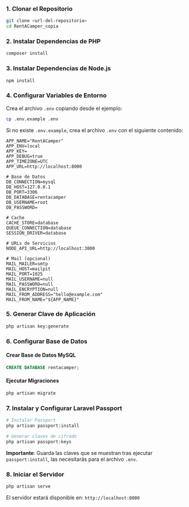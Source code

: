 ### 1. Clonar el Repositorio

```bash
git clone <url-del-repositorio>
cd RentACamper_copia
```

### 2. Instalar Dependencias de PHP

```bash
composer install
```

### 3. Instalar Dependencias de Node.js

```bash
npm install
```

### 4. Configurar Variables de Entorno

Crea el archivo `.env` copiando desde el ejemplo:

```bash
cp .env.example .env
```

Si no existe `.env.example`, crea el archivo `.env` con el siguiente contenido:

```env
APP_NAME="RentACamper"
APP_ENV=local
APP_KEY=
APP_DEBUG=true
APP_TIMEZONE=UTC
APP_URL=http://localhost:8000

# Base de Datos
DB_CONNECTION=mysql
DB_HOST=127.0.0.1
DB_PORT=3306
DB_DATABASE=rentacamper
DB_USERNAME=root
DB_PASSWORD=

# Cache
CACHE_STORE=database
QUEUE_CONNECTION=database
SESSION_DRIVER=database

# URLs de Servicios
NODE_API_URL=http://localhost:3000

# Mail (opcional)
MAIL_MAILER=smtp
MAIL_HOST=mailpit
MAIL_PORT=1025
MAIL_USERNAME=null
MAIL_PASSWORD=null
MAIL_ENCRYPTION=null
MAIL_FROM_ADDRESS="hello@example.com"
MAIL_FROM_NAME="${APP_NAME}"
```


### 5. Generar Clave de Aplicación

```bash
php artisan key:generate
```

### 6. Configurar Base de Datos

#### Crear Base de Datos MySQL

```sql
CREATE DATABASE rentacamper;
```

#### Ejecutar Migraciones

```bash
php artisan migrate
```

### 7. Instalar y Configurar Laravel Passport

```bash
# Instalar Passport
php artisan passport:install

# Generar claves de cifrado
php artisan passport:keys
```

**Importante**: Guarda las claves que se muestran tras ejecutar `passport:install`, las necesitarás para el archivo `.env`.


### 8. Iniciar el Servidor

```bash
php artisan serve
```

El servidor estará disponible en: `http://localhost:8000`